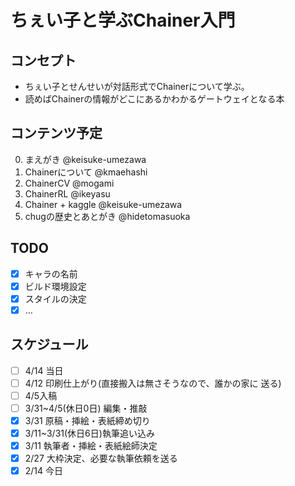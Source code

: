 # ちぇい子と学ぶChainer入門
## コンセプト
- ちぇい子とせんせいが対話形式でChainerについて学ぶ。
- 読めばChainerの情報がどこにあるかわかるゲートウェイとなる本

## コンテンツ予定

0. まえがき @keisuke-umezawa
1. Chainerについて @kmaehashi
2. ChainerCV @mogami
3. ChainerRL @ikeyasu
4. Chainer + kaggle @keisuke-umezawa
5. chugの歴史とあとがき @hidetomasuoka

## TODO
- [x] キャラの名前
- [x] ビルド環境設定
- [x] スタイルの決定
- [x] …

## スケジュール

- [ ] 4/14 当日
- [ ] 4/12 印刷仕上がり(直接搬入は無さそうなので、誰かの家に 送る)
- [ ] 4/5入稿
- [ ] 3/31~4/5(休日0日) 編集・推敲
- [x] 3/31 原稿・挿絵・表紙締め切り
- [x] 3/11~3/31(休日6日)執筆追い込み
- [x] 3/11 執筆者・挿絵・表紙絵師決定
- [x] 2/27 大枠決定、必要な執筆依頼を送る
- [x] 2/14 今日
